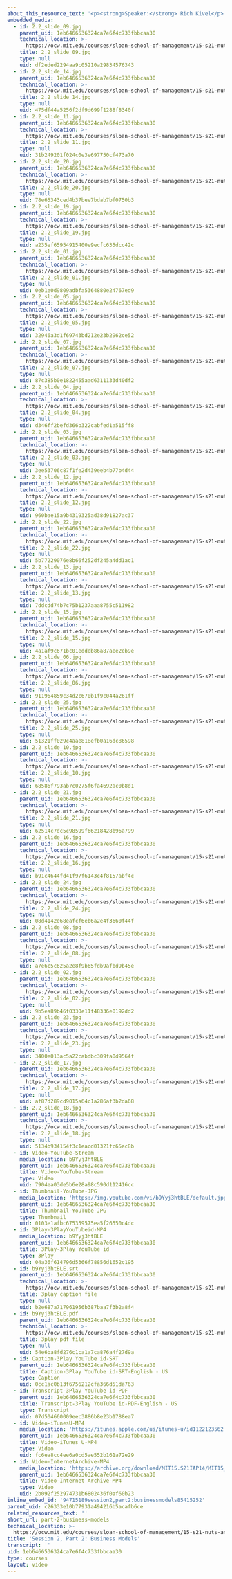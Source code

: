 ```yaml
---
about_this_resource_text: '<p><strong>Speaker:</strong> Rich Kivel</p>'
embedded_media:
  - id: 2.2_slide_09.jpg
    parent_uid: 1eb6466536324ca7e6f4c733fbbcaa30
    technical_location: >-
      https://ocw.mit.edu/courses/sloan-school-of-management/15-s21-nuts-and-bolts-of-business-plans-january-iap-2014/video-and-slide-player/part-2-business-models/2.2_slide_09.jpg
    title: 2.2_slide_09.jpg
    type: null
    uid: df2eded2294aa9c05210a29834576343
  - id: 2.2_slide_14.jpg
    parent_uid: 1eb6466536324ca7e6f4c733fbbcaa30
    technical_location: >-
      https://ocw.mit.edu/courses/sloan-school-of-management/15-s21-nuts-and-bolts-of-business-plans-january-iap-2014/video-and-slide-player/part-2-business-models/2.2_slide_14.jpg
    title: 2.2_slide_14.jpg
    type: null
    uid: 475df44a5256f2df9d699f1288f8340f
  - id: 2.2_slide_11.jpg
    parent_uid: 1eb6466536324ca7e6f4c733fbbcaa30
    technical_location: >-
      https://ocw.mit.edu/courses/sloan-school-of-management/15-s21-nuts-and-bolts-of-business-plans-january-iap-2014/video-and-slide-player/part-2-business-models/2.2_slide_11.jpg
    title: 2.2_slide_11.jpg
    type: null
    uid: 31b249201f024c0e3e697750cf473a70
  - id: 2.2_slide_20.jpg
    parent_uid: 1eb6466536324ca7e6f4c733fbbcaa30
    technical_location: >-
      https://ocw.mit.edu/courses/sloan-school-of-management/15-s21-nuts-and-bolts-of-business-plans-january-iap-2014/video-and-slide-player/part-2-business-models/2.2_slide_20.jpg
    title: 2.2_slide_20.jpg
    type: null
    uid: 78e65343ced4b37bee7bdab7bf0750b3
  - id: 2.2_slide_19.jpg
    parent_uid: 1eb6466536324ca7e6f4c733fbbcaa30
    technical_location: >-
      https://ocw.mit.edu/courses/sloan-school-of-management/15-s21-nuts-and-bolts-of-business-plans-january-iap-2014/video-and-slide-player/part-2-business-models/2.2_slide_19.jpg
    title: 2.2_slide_19.jpg
    type: null
    uid: a235ef65954915400e9ecfc635dcc42c
  - id: 2.2_slide_01.jpg
    parent_uid: 1eb6466536324ca7e6f4c733fbbcaa30
    technical_location: >-
      https://ocw.mit.edu/courses/sloan-school-of-management/15-s21-nuts-and-bolts-of-business-plans-january-iap-2014/video-and-slide-player/part-2-business-models/2.2_slide_01.jpg
    title: 2.2_slide_01.jpg
    type: null
    uid: 0eb1e0d9809adbfa5364880e24767ed9
  - id: 2.2_slide_05.jpg
    parent_uid: 1eb6466536324ca7e6f4c733fbbcaa30
    technical_location: >-
      https://ocw.mit.edu/courses/sloan-school-of-management/15-s21-nuts-and-bolts-of-business-plans-january-iap-2014/video-and-slide-player/part-2-business-models/2.2_slide_05.jpg
    title: 2.2_slide_05.jpg
    type: null
    uid: 32946a3d1f69743bd212e23b2962ce52
  - id: 2.2_slide_07.jpg
    parent_uid: 1eb6466536324ca7e6f4c733fbbcaa30
    technical_location: >-
      https://ocw.mit.edu/courses/sloan-school-of-management/15-s21-nuts-and-bolts-of-business-plans-january-iap-2014/video-and-slide-player/part-2-business-models/2.2_slide_07.jpg
    title: 2.2_slide_07.jpg
    type: null
    uid: 87c385b0e1822455aad6311133d40df2
  - id: 2.2_slide_04.jpg
    parent_uid: 1eb6466536324ca7e6f4c733fbbcaa30
    technical_location: >-
      https://ocw.mit.edu/courses/sloan-school-of-management/15-s21-nuts-and-bolts-of-business-plans-january-iap-2014/video-and-slide-player/part-2-business-models/2.2_slide_04.jpg
    title: 2.2_slide_04.jpg
    type: null
    uid: d346ff2befd366b322cabfed1a515ff8
  - id: 2.2_slide_03.jpg
    parent_uid: 1eb6466536324ca7e6f4c733fbbcaa30
    technical_location: >-
      https://ocw.mit.edu/courses/sloan-school-of-management/15-s21-nuts-and-bolts-of-business-plans-january-iap-2014/video-and-slide-player/part-2-business-models/2.2_slide_03.jpg
    title: 2.2_slide_03.jpg
    type: null
    uid: 3ee53706c87f1fe2d439eeb4b77b4d44
  - id: 2.2_slide_12.jpg
    parent_uid: 1eb6466536324ca7e6f4c733fbbcaa30
    technical_location: >-
      https://ocw.mit.edu/courses/sloan-school-of-management/15-s21-nuts-and-bolts-of-business-plans-january-iap-2014/video-and-slide-player/part-2-business-models/2.2_slide_12.jpg
    title: 2.2_slide_12.jpg
    type: null
    uid: 960bae15a9b4319325ad38d91827ac37
  - id: 2.2_slide_22.jpg
    parent_uid: 1eb6466536324ca7e6f4c733fbbcaa30
    technical_location: >-
      https://ocw.mit.edu/courses/sloan-school-of-management/15-s21-nuts-and-bolts-of-business-plans-january-iap-2014/video-and-slide-player/part-2-business-models/2.2_slide_22.jpg
    title: 2.2_slide_22.jpg
    type: null
    uid: 5b77229076e8b66f252df245a4dd1ac1
  - id: 2.2_slide_13.jpg
    parent_uid: 1eb6466536324ca7e6f4c733fbbcaa30
    technical_location: >-
      https://ocw.mit.edu/courses/sloan-school-of-management/15-s21-nuts-and-bolts-of-business-plans-january-iap-2014/video-and-slide-player/part-2-business-models/2.2_slide_13.jpg
    title: 2.2_slide_13.jpg
    type: null
    uid: 7ddcdd74b7c75b1237aaa8755c511982
  - id: 2.2_slide_15.jpg
    parent_uid: 1eb6466536324ca7e6f4c733fbbcaa30
    technical_location: >-
      https://ocw.mit.edu/courses/sloan-school-of-management/15-s21-nuts-and-bolts-of-business-plans-january-iap-2014/video-and-slide-player/part-2-business-models/2.2_slide_15.jpg
    title: 2.2_slide_15.jpg
    type: null
    uid: 4a1af9c671bc01eddeb86a87aee2eb9e
  - id: 2.2_slide_06.jpg
    parent_uid: 1eb6466536324ca7e6f4c733fbbcaa30
    technical_location: >-
      https://ocw.mit.edu/courses/sloan-school-of-management/15-s21-nuts-and-bolts-of-business-plans-january-iap-2014/video-and-slide-player/part-2-business-models/2.2_slide_06.jpg
    title: 2.2_slide_06.jpg
    type: null
    uid: 911964859c34d2c670b1f9c044a261ff
  - id: 2.2_slide_25.jpg
    parent_uid: 1eb6466536324ca7e6f4c733fbbcaa30
    technical_location: >-
      https://ocw.mit.edu/courses/sloan-school-of-management/15-s21-nuts-and-bolts-of-business-plans-january-iap-2014/video-and-slide-player/part-2-business-models/2.2_slide_25.jpg
    title: 2.2_slide_25.jpg
    type: null
    uid: 51321ff029c4aae818efb0a16dc86598
  - id: 2.2_slide_10.jpg
    parent_uid: 1eb6466536324ca7e6f4c733fbbcaa30
    technical_location: >-
      https://ocw.mit.edu/courses/sloan-school-of-management/15-s21-nuts-and-bolts-of-business-plans-january-iap-2014/video-and-slide-player/part-2-business-models/2.2_slide_10.jpg
    title: 2.2_slide_10.jpg
    type: null
    uid: 68586f793ab7c0275f6fa4692ac0b8d1
  - id: 2.2_slide_21.jpg
    parent_uid: 1eb6466536324ca7e6f4c733fbbcaa30
    technical_location: >-
      https://ocw.mit.edu/courses/sloan-school-of-management/15-s21-nuts-and-bolts-of-business-plans-january-iap-2014/video-and-slide-player/part-2-business-models/2.2_slide_21.jpg
    title: 2.2_slide_21.jpg
    type: null
    uid: 62514c7dc5c98599f66218428b96a799
  - id: 2.2_slide_16.jpg
    parent_uid: 1eb6466536324ca7e6f4c733fbbcaa30
    technical_location: >-
      https://ocw.mit.edu/courses/sloan-school-of-management/15-s21-nuts-and-bolts-of-business-plans-january-iap-2014/video-and-slide-player/part-2-business-models/2.2_slide_16.jpg
    title: 2.2_slide_16.jpg
    type: null
    uid: b91c4644fd41f97f6143c4f8157abf4c
  - id: 2.2_slide_24.jpg
    parent_uid: 1eb6466536324ca7e6f4c733fbbcaa30
    technical_location: >-
      https://ocw.mit.edu/courses/sloan-school-of-management/15-s21-nuts-and-bolts-of-business-plans-january-iap-2014/video-and-slide-player/part-2-business-models/2.2_slide_24.jpg
    title: 2.2_slide_24.jpg
    type: null
    uid: 08d4142e68eafcf6eb6a2e4f3660f44f
  - id: 2.2_slide_08.jpg
    parent_uid: 1eb6466536324ca7e6f4c733fbbcaa30
    technical_location: >-
      https://ocw.mit.edu/courses/sloan-school-of-management/15-s21-nuts-and-bolts-of-business-plans-january-iap-2014/video-and-slide-player/part-2-business-models/2.2_slide_08.jpg
    title: 2.2_slide_08.jpg
    type: null
    uid: a7e6c5c625a2e8f9b65fdb9afbd9b45e
  - id: 2.2_slide_02.jpg
    parent_uid: 1eb6466536324ca7e6f4c733fbbcaa30
    technical_location: >-
      https://ocw.mit.edu/courses/sloan-school-of-management/15-s21-nuts-and-bolts-of-business-plans-january-iap-2014/video-and-slide-player/part-2-business-models/2.2_slide_02.jpg
    title: 2.2_slide_02.jpg
    type: null
    uid: 9b5ea89b46f0330e11f48336e0192dd2
  - id: 2.2_slide_23.jpg
    parent_uid: 1eb6466536324ca7e6f4c733fbbcaa30
    technical_location: >-
      https://ocw.mit.edu/courses/sloan-school-of-management/15-s21-nuts-and-bolts-of-business-plans-january-iap-2014/video-and-slide-player/part-2-business-models/2.2_slide_23.jpg
    title: 2.2_slide_23.jpg
    type: null
    uid: 3400e013ac5a22cabdbc309fa0d9564f
  - id: 2.2_slide_17.jpg
    parent_uid: 1eb6466536324ca7e6f4c733fbbcaa30
    technical_location: >-
      https://ocw.mit.edu/courses/sloan-school-of-management/15-s21-nuts-and-bolts-of-business-plans-january-iap-2014/video-and-slide-player/part-2-business-models/2.2_slide_17.jpg
    title: 2.2_slide_17.jpg
    type: null
    uid: af87d289cd9015a64c1a286af3b2da68
  - id: 2.2_slide_18.jpg
    parent_uid: 1eb6466536324ca7e6f4c733fbbcaa30
    technical_location: >-
      https://ocw.mit.edu/courses/sloan-school-of-management/15-s21-nuts-and-bolts-of-business-plans-january-iap-2014/video-and-slide-player/part-2-business-models/2.2_slide_18.jpg
    title: 2.2_slide_18.jpg
    type: null
    uid: 5134b934154f3c1eacd01321fc65ac8b
  - id: Video-YouTube-Stream
    media_location: b9Yyj3htBLE
    parent_uid: 1eb6466536324ca7e6f4c733fbbcaa30
    title: Video-YouTube-Stream
    type: Video
    uid: 7904ea03de5b6e28a98c590d112416cc
  - id: Thumbnail-YouTube-JPG
    media_location: 'https://img.youtube.com/vi/b9Yyj3htBLE/default.jpg'
    parent_uid: 1eb6466536324ca7e6f4c733fbbcaa30
    title: Thumbnail-YouTube-JPG
    type: Thumbnail
    uid: 0103e1afbc675359575ea5f26550c4dc
  - id: 3Play-3PlayYouTubeid-MP4
    media_location: b9Yyj3htBLE
    parent_uid: 1eb6466536324ca7e6f4c733fbbcaa30
    title: 3Play-3Play YouTube id
    type: 3Play
    uid: 04a36f614796d5366f78856d1652c195
  - id: b9Yyj3htBLE.srt
    parent_uid: 1eb6466536324ca7e6f4c733fbbcaa30
    technical_location: >-
      https://ocw.mit.edu/courses/sloan-school-of-management/15-s21-nuts-and-bolts-of-business-plans-january-iap-2014/video-and-slide-player/part-2-business-models/b9Yyj3htBLE.srt
    title: 3play caption file
    type: null
    uid: b2e687a717961956b387baa7f3b2a8f4
  - id: b9Yyj3htBLE.pdf
    parent_uid: 1eb6466536324ca7e6f4c733fbbcaa30
    technical_location: >-
      https://ocw.mit.edu/courses/sloan-school-of-management/15-s21-nuts-and-bolts-of-business-plans-january-iap-2014/video-and-slide-player/part-2-business-models/b9Yyj3htBLE.pdf
    title: 3play pdf file
    type: null
    uid: 54e6ba8fd276c1ca1a7ca876a4f27d9a
  - id: Caption-3Play YouTube id-SRT
    parent_uid: 1eb6466536324ca7e6f4c733fbbcaa30
    title: Caption-3Play YouTube id-SRT-English - US
    type: Caption
    uid: 0cc1ac0b13f6756212cfa366d51da763
  - id: Transcript-3Play YouTube id-PDF
    parent_uid: 1eb6466536324ca7e6f4c733fbbcaa30
    title: Transcript-3Play YouTube id-PDF-English - US
    type: Transcript
    uid: 07d504660009eec3886b8e23b1788ea7
  - id: Video-iTunesU-MP4
    media_location: 'https://itunes.apple.com/us/itunes-u/id1122123562'
    parent_uid: 1eb6466536324ca7e6f4c733fbbcaa30
    title: Video-iTunes U-MP4
    type: Video
    uid: fc6ea8cc4ee6a0cd5ae552b161a72e29
  - id: Video-InternetArchive-MP4
    media_location: 'https://archive.org/download/MIT15.S21IAP14/MIT15_S21IAP14_S2P2_300k.mp4'
    parent_uid: 1eb6466536324ca7e6f4c733fbbcaa30
    title: Video-Internet Archive-MP4
    type: Video
    uid: 2b092f252974731b6802436f0af60b23
inline_embed_id: '94715189session2,part2:businessmodels85415252'
parent_uid: c26333e10b77931a494216b5acafb6ce
related_resources_text: ''
short_url: part-2-business-models
technical_location: >-
  https://ocw.mit.edu/courses/sloan-school-of-management/15-s21-nuts-and-bolts-of-business-plans-january-iap-2014/video-and-slide-player/part-2-business-models
title: 'Session 2, Part 2: Business Models'
transcript: ''
uid: 1eb6466536324ca7e6f4c733fbbcaa30
type: courses
layout: video
---
```

